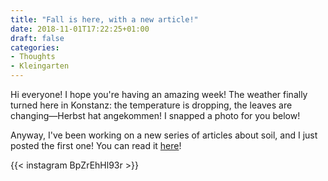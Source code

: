 ```yaml
---
title: "Fall is here, with a new article!"
date: 2018-11-01T17:22:25+01:00
draft: false
categories:
- Thoughts
- Kleingarten
---
```

Hi everyone! I hope you're having an amazing week! The weather finally turned here in Konstanz: the temperature is dropping, the leaves are changing—Herbst hat angekommen! I snapped a photo for you below!

Anyway, I've been working on a new series of articles about soil, and I just posted the first one! You can read it [here](/articles/soil1)!

{{< instagram BpZrEhHl93r >}}
